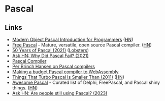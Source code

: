 # Pascal

## Links

- [Modern Object Pascal Introduction for Programmers](https://castle-engine.io/modern_pascal_introduction.html) ([HN](https://news.ycombinator.com/item?id=23742999))
- [Free Pascal](https://www.freepascal.org/) - Mature, versatile, open source Pascal compiler. ([HN](https://news.ycombinator.com/item?id=25406547))
- [50 Years of Pascal (2021)](https://cacm.acm.org/magazines/2021/3/250705-50-years-of-pascal/fulltext) ([Lobsters](https://lobste.rs/s/rm4shm/50_years_pascal))
- [Ask HN: Why Did Pascal Fail? (2021)](https://news.ycombinator.com/item?id=28490736)
- [Pascal Compiler](https://github.com/StanfordPascal/Pascal)
- [Per Brinch Hansen on Pascal compilers](http://pascal.hansotten.com/2020/10/23/per-brinch-hansen-on-pascal-compilers/)
- [Making a budget Pascal compiler to WebAssembly](https://faizilham.github.io/making-budget-pascal-compiler)
- [Things That Turbo Pascal Is Smaller Than (2011)](https://prog21.dadgum.com/116.html) ([HN](https://news.ycombinator.com/item?id=30644308))
- [Awesome Pascal](https://github.com/Fr0sT-Brutal/awesome-pascal) - Curated list of Delphi, FreePascal, and Pascal shiny things. ([HN](https://news.ycombinator.com/item?id=30790193))
- [Ask HN: Are people still using Pascal? (2023)](https://news.ycombinator.com/item?id=34939231)
